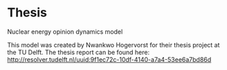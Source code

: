 # Thesis
Nuclear energy opinion dynamics model

This model was created by Nwankwo Hogervorst for their thesis project at the TU Delft.
The thesis report can be found here: http://resolver.tudelft.nl/uuid:9f1ec72c-10df-4140-a7a4-53ee6a7bd86d

